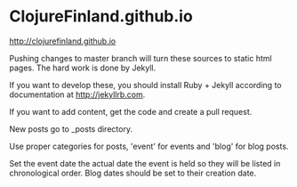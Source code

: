 ClojureFinland.github.io
========================

http://clojurefinland.github.io

Pushing changes to master branch will turn these sources to static html pages. The hard work is done by Jekyll.

If you want to develop these, you should install Ruby + Jekyll according to documentation at http://jekyllrb.com.

If you want to add content, get the code and create a pull request.

New posts go to _posts directory.

Use proper categories for posts, 'event' for events and 'blog' for blog posts.

Set the event date the actual date the event is held so they will be listed in chronological order.
Blog dates should be set to their creation date.
